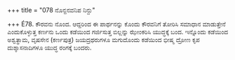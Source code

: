 +++
title = "078 ನೊನ್ದನವನಿಪ ನಿನ್ದು"

+++
É78. ಕೌರವನು ನೊಂದ. ಆದ್ದರಿಂದ ಈ ಪಾರ್ಥನನ್ನು ಕೊಂದು ಕೌರವನಿಗೆ ತೋರಿಸಿ ಸಮಾಧಾನ ಮಾಡುತ್ತೇನೆ ಎಂದುಕೊಳ್ಳುತ್ತ  ಕರ್ಣನು ಒಂದು ಕಡೆಯಿಂದ ಗರ್ಜಿಸುತ್ತ ಬಿಲ್ಲನ್ನು ಝೇಂಕರಿಸಿ ಯುದ್ಧಕ್ಕೆ ಬಂದ. ಇನ್ನೊಂದು ಕಡೆಯಿಂದ ಅಶ್ವತ್ಥಾಮ, ವೃಷಸೇನ (ಕರ್ಣಪುತ್ರ) ಜಯದ್ರಥರುಗಳೂ ಮಗುದೊಂದು ಕಡೆಯಿಂದ ಭೀಷ್ಮ ದ್ರೋಣ ಕೃಪ ದುಶ್ಶಾಸನಾದಿಗಳೂ ಯುದ್ಧ ರಂಗಕ್ಕೆ ಬಂದರು.